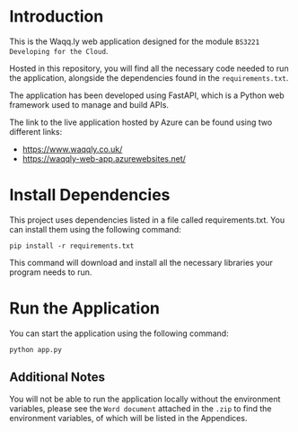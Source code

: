 # Introduction 
This is the Waqq.ly web application designed for the module `BS3221 Developing for the Cloud`.

Hosted in this repository, you will find all the necessary code needed to run the application, alongside the dependencies found in the `requirements.txt`.

The application has been developed using FastAPI, which is a Python web framework used to manage and build APIs.


The link to the live application hosted by Azure can be found using two different links:
- https://www.waqqly.co.uk/
- https://waqqly-web-app.azurewebsites.net/

# Install Dependencies

This project uses dependencies listed in a file called requirements.txt.  You can install them using the following command:

`pip install -r requirements.txt`

This command will download and install all the necessary libraries your program needs to run.

# Run the Application

You can start the application using the following command:

`python app.py`

## Additional Notes

You will not be able to run the application locally without the environment variables, please see the `Word document` attached in the `.zip` to find the environment variables, of which will be listed in the Appendices.
